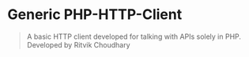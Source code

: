 Generic PHP-HTTP-Client
===================
> A basic HTTP client developed for talking with APIs solely in PHP.
>Developed by Ritvik Choudhary
